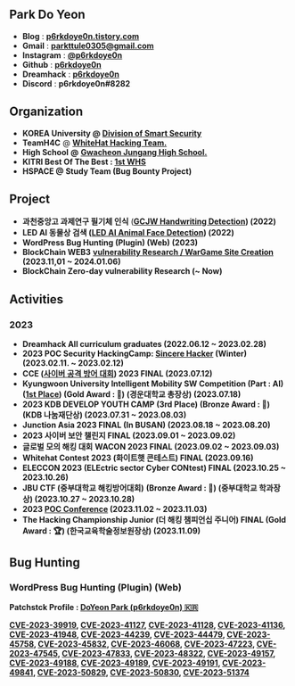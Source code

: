 ## Park Do Yeon

- **Blog** : [**p6rkdoye0n.tistory.com**](https://p6rkdoye0n.tistory.com/)
- **Gmail** : [**parkttule0305@gmail.com**](mailto:parkttule0305@gmail.com)
- **Instagram** : [**@p6rkdoye0n**](https://www.instagram.com/p6rkdoye0n/)
- **Github** : [**p6rkdoye0n**](https://github.com/parkttule)
- **Dreamhack** : [**p6rkdoye0n**](https://dreamhack.io/users/27452/)
- **Discord** : **p6rkdoye0n#8282**


## Organization

- **KOREA University @ [Division of Smart Security](https://gss.korea.ac.kr/ime/info/smart.do#none)**
- **TeamH4C** @ **[WhiteHat Hacking Team.](https://teamh4c.com/)**
- **High School** **@** [**Gwacheon Jungang High School.**](https://gcja.hs.kr/)
- **KITRI Best Of The Best : [1st WHS](https://www.kitribob.kr/)**
- **HSPACE @ Study Team (Bug Bounty Project)**




## **Project**

- **과천중앙고 과제연구 필기체 인식** (**[GCJW Handwriting Detection](https://gcjw-handwriting-recognition.netlify.app/)) (2022)**
- **LED AI 동물상 검색 ([LED AI Animal Face Detection](https://led-animal-face.netlify.app/)) (2022)**
- **WordPress Bug Hunting (Plugin) (Web) (2023)**
- **BlockChain WEB3** **[vulnerability Research / WarGame Site Creation](https://m.site.naver.com/1hT2m) (2023.11,01 ~ 2024.01.06)**
- **BlockChain Zero-day vulnerability Research (~ Now)**




## **Activities**

### 2023

- **Dreamhack All curriculum graduates (2022.06.12 ~ 2023.02.28)**
- **2023 POC Security HackingCamp: [Sincere Hacker](https://powerofcommunity.net/) (Winter) (2023.02.11. ~ 2023.02.12)**
- **CCE ([사이버 공격 방어 대회](https://cce.cstec.kr/)) 2023 FINAL (2023.07.12)**
- **Kyungwoon University Intelligent Mobility SW Competition (Part : AI) ([1st Place](https://news.imaeil.com/page/view/2023072111510257791)) (Gold Award : 🥇) (경운대학교 총장상) (2023.07.18)**
- **2023 KDB DEVELOP YOUTH CAMP (3rd Place) (Bronze Award : 🥉) (KDB 나눔재단상) (2023.07.31 ~ 2023.08.03)**
- **Junction Asia 2023 FINAL (In BUSAN) (2023.08.18 ~ 2023.08.20)**
- **2023 사이버 보안 챌린지 FINAL (2023.09.01 ~ 2023.09.02)**
- **글로벌 모의 해킹 대회** **WACON 2023 FINAL (2023.09.02 ~ 2023.09.03)**
- **Whitehat Contest 2023 (화이트햇 콘테스트) FINAL (2023.09.16)**
- **ELECCON 2023 (ELEctric sector Cyber CONtest) FINAL (2023.10.25 ~ 2023.10.26)**
- **JBU CTF (중부대학교 해킹방어대회)** **(Bronze Award : 🥉) (중부대학교 학과장상) (2023.10.27 ~ 2023.10.28)**
- **2023 [POC Conference](https://powerofcommunity.net/) (2023.11.02 ~ 2023.11.03)**
- **The Hacking Championship Junior (더 해킹 챔피언십 주니어) FINAL (Gold Award : 🏆) (한국교육학술정보원장상) (2023.11.09)**


## Bug Hunting

### WordPress Bug Hunting (Plugin) (Web)

**Patchstck Profile : [DoYeon Park (p6rkdoye0n) 🇰🇷](https://patchstack.com/database/researcher/d6c88ba9-5ab1-4c11-8450-698c44415555)**

**[CVE-2023-39919](https://patchstack.com/database/vulnerability/wpshopgermany-protectedshops/wordpress-wpshopgermany-protected-shops-plugin-2-0-cross-site-scripting-xss-vulnerability?vero_id=101171&vero_conv=8O2Z42Yf8LaWeP3OA-grTzrbwXMFFWWRWbH_3C9VULHtJ_7O9TcOX7tpxIG7Gq0pbMX5yGufokOebyAPUxiPQwOxTpv2ae1suwW9CJobH0vs), [CVE-2023-41127](https://cve.mitre.org/cgi-bin/cvename.cgi?name=CVE-2023-41127), [CVE-2023-41128](https://cve.mitre.org/cgi-bin/cvename.cgi?name=CVE-2023-41128), [CVE-2023-41136](https://cve.mitre.org/cgi-bin/cvename.cgi?name=CVE-2023-41136), [CVE-2023-41948](https://www.cve.org/CVERecord?id=CVE-2023-41948), [CVE-2023-44239](https://patchstack.com/database/vulnerability/wwm-social-share-on-image-hover/wordpress-wwm-social-share-on-image-hover-plugin-2-2-cross-site-scripting-xss-vulnerability?vero_id=101171&vero_conv=8O2Z42Yf8LaWeP3OA-grTzrbwXMFFWWRWbH_3C9VULHtJ_7O9TcOX7tpxIG7Gq0v6Z8NfEm3HMpnLK9lPaoXsGIt77S_0JjK8AAXE0nxWre3), [CVE-2023-44479](https://patchstack.com/database/vulnerability/wp-jump-menu/wordpress-wp-jump-menu-plugin-3-6-4-cross-site-scripting-xss-vulnerability?vero_id=101171&vero_conv=8O2Z42Yf8LaWeP3OA-grTzrbwXMFFWWRWbH_3C9VULHtJ_7O9TcOX7tpxIG7Gq0v6Z8If0uxE8lpLK9lPaoXsO1pasLAXl5hPnXRC04x9DUM), [CVE-2023-45758](https://patchstack.com/database/vulnerability/amministrazione-trasparente/wordpress-amministrazione-trasparente-plugin-8-0-2-cross-site-scripting-xss-vulnerability?vero_id=101171&vero_conv=8O2Z42Yf8LaWeP3OA-grTzrbwXMFFWWRWbH_3C9VULHtJ_7O9TcOX7tpxIG7Gq0v7ZIMfUq3Hc1pLK9lPaoXsBOqK6ndevB9It_r54K-dvBn), [CVE-2023-45832](https://patchstack.com/database/vulnerability/wp-gotowebinar/wordpress-wp-gotowebinar-plugin-14-45-cross-site-scripting-xss-vulnerability?vero_id=101171&vero_conv=8O2Z42Yf8LaWeP3OA-grTzrbwXMFFWWRWbH_3C9VULHtJ_7O9TcOX7tpxIG7Gq0v7pkNfE20HMthLK9lPaoXsIsLvGFM-g9BOHqRcScWumWZ), [CVE-2023-46068](https://patchstack.com/database/vulnerability/xqueue-maileon/wordpress-maileon-plugin-2-16-0-cross-site-scripting-xss-vulnerability?vero_id=101171&vero_conv=8O2Z42Yf8LaWeP3OA-grTzrbwXMFFWWRWbH_3C9VULHtJ_7O9TcOX7tpxIG7Gq0v7pIPf06-HMtjLK9lPaoXsKIdqdJqIuB7U10zSLvQL7eD), [CVE-2023-47223](https://patchstack.com/database/vulnerability/basic-interactive-world-map/wordpress-basic-interactive-world-map-plugin-2-0-cross-site-scripting-xss-vulnerability?vero_id=101171&vero_conv=8O2Z42Yf8LaWeP3OA-grTzrbwXMFFWWRWbH_3C9VULHtJ_7O9TcOX7tpxIG7Gq0s2nvkmPHTCchcwIpORGotyvNtdCspjGxU5bj8-pDg0hZp), [CVE-2023-47545](https://patchstack.com/database/vulnerability/mailchimp-wp/wordpress-forms-for-mailchimp-by-optin-cat-plugin-2-5-4-cross-site-scripting-xss-vulnerability?vero_id=101171&vero_conv=8O2Z42Yf8LaWeP3OA-grTzrbwXMFFWWRWbH_3C9VULHtJ_7O9TcOX7tpxIG7Gq0s3HPglvDUC8pcwIpORGotys-0cDZ22NfqaHCedOaoCI9W), [CVE-2023-47833](https://patchstack.com/database/vulnerability/theatre/wordpress-theater-for-wordpress-plugin-0-18-3-cross-site-scripting-xss-vulnerability?vero_id=101171&vero_conv=8O2Z42Yf8LaWeP3OA-grTzrbwXMFFWWRWbH_3C9VULHtJ_7O9TcOX7tpxIG7Gq0s33DrlPvVCcBdwIpORGotyl4a_X9FJIBQNgpT1nT5lieW), [CVE-2023-48322](https://patchstack.com/database/vulnerability/edoc-employee-application/wordpress-edoc-employee-job-application-plugin-1-13-reflected-cross-site-scripting-xss-vulnerability?vero_id=101171&vero_conv=8O2Z42Yf8LaWeP3OA-grTzrbwXMFFWWRWbH_3C9VULHtJ_7O9TcOX7tpxIG7Gq0s0XfnmPrRCMlSwIpORGotyiwAxxHsORudOG0DPi3qGwR2), [CVE-2023-49157](https://patchstack.com/database/report-preview/5c4afe1f-dd43-4495-aff2-0b2238a738a8), [CVE-2023-49188](https://patchstack.com/database/vulnerability/track-geolocation-of-users-using-contact-form-7/wordpress-track-geolocation-of-users-using-contact-form-7-plugin-1-4-cross-site-scripting-xss-vulnerability?vero_id=101171&vero_conv=8O2Z42Yf8LaWeP3OA-grTzrbwXMFFWWRWbH_3C9VULHtJ_7O9TcOX7tpxIG7Gq0tJEG7vqNWuYkhj5xKKI_S3edoXgyl8HY4HXoU51n_64qY), [CVE-2023-49189](https://patchstack.com/database/vulnerability/wp-share-buttons-analytics-by-getsocial/wordpress-social-share-buttons-analytics-plugin-getsocial-io-plugin-4-3-12-cross-site-scripting-xss-vulnerability?vero_id=101171&vero_conv=8O2Z42Yf8LaWeP3OA-grTzrbwXMFFWWRWbH_3C9VULHtJ_7O9TcOX7tpxIG7Gq0tJEG7va1SuYghj5xKKI_S3clXuAVKR3LpIDnLPZ_LhUD2), [CVE-2023-49191](https://patchstack.com/database/vulnerability/gdpr-compliance-by-supsystic/wordpress-gdpr-cookie-consent-by-supsystic-plugin-2-1-2-cross-site-scripting-xss-vulnerability?vero_id=101171&vero_conv=8O2Z42Yf8LaWeP3OA-grTzrbwXMFFWWRWbH_3C9VULHtJ_7O9TcOX7tpxIG7Gq0tJEG6u61Su4guj5xKKI_S3e5-8gkSKi1OgKbNaY2uPKBS), [CVE-2023-49841](https://patchstack.com/database/vulnerability/optin-forms/wordpress-optin-forms-plugin-1-3-3-cross-site-scripting-xss-vulnerability?vero_id=101171&vero_conv=8O2Z42Yf8LaWeP3OA-grTzrbwXMFFWWRWbH_3C9VULHtJ_7O9TcOX7tpxIG7Gq0tIUaxuKpTsoghj5xKKI_S3Rdre4rHxyzg-bH02-YxrVnn), [CVE-2023-50829](https://patchstack.com/database/vulnerability/quick-interest-slider/wordpress-loan-repayment-calculator-and-application-form-plugin-2-9-3-cross-site-scripting-xss-vulnerability?vero_id=101171&vero_conv=8O2Z42Yf8LaWeP3OA-grTzrbwXMFFWWRWbH_3C9VULHtJ_7O9TcOX7tpxIG7Gq0tIkK6uaNQvYkhj5xKKI_S3Y_SBj2STHDgkScjHX3Z2dok), [CVE-2023-50830](https://patchstack.com/database/report-preview/4a595193-c4c6-40b5-a432-314e5f8f1438?vero_id=101171&vero_conv=8O2Z42Yf8LaWeP3OA-grTzrbwXMFFWWRWbH_3C9VULHtJ_7O9TcOX7tpxIG7Gq0tIkK6vapXuoIvj5xKKI_S3ZknK6LBy8le5R1vod5jpivZ), [CVE-2023-51374](https://patchstack.com/database/vulnerability/zerobounce/wordpress-zerobounce-email-verification-validation-plugin-1-0-11-cross-site-scripting-xss-vulnerability?vero_id=101171&vero_conv=8O2Z42Yf8LaWeP3OA-grTzrbwXMFFWWRWbH_3C9VULHtJ_7O9TcOX7tpxIG7Gq0tLEW3uq1VvYggj5xKKI_S3Yq3_Mpbo-2glL5UUJQsuJXu)**
